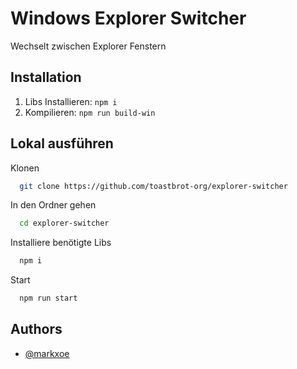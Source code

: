 # Windows Explorer Switcher

Wechselt zwischen Explorer Fenstern

## Installation

1. Libs Installieren:
   `npm i`
2. Kompilieren:
   `npm run build-win`

## Lokal ausführen

Klonen

```bash
  git clone https://github.com/toastbrot-org/explorer-switcher
```

In den Ordner gehen

```bash
  cd explorer-switcher
```

Installiere benötigte Libs

```bash
  npm i
```

Start

```bash
  npm run start
```

## Authors

- [@markxoe](https://www.github.com/markxoe)
